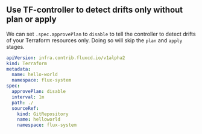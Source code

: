 ## Use TF-controller to detect drifts only without plan or apply

We can set `.spec.approvePlan` to `disable` to tell the controller to detect drifts of your Terraform resources only. Doing so will skip the `plan` and `apply` stages.

```yaml hl_lines="7"
apiVersion: infra.contrib.fluxcd.io/v1alpha2
kind: Terraform
metadata:
  name: hello-world
  namespace: flux-system
spec:
  approvePlan: disable
  interval: 1m
  path: ./
  sourceRef:
    kind: GitRepository
    name: helloworld
    namespace: flux-system
```
